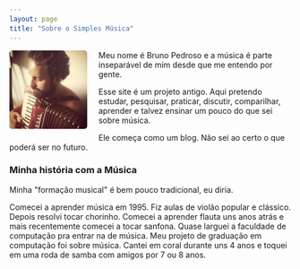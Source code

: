 ```yaml
---
layout: page
title: "Sobre o Simples Música"
---
```


<img src="/img/bruno.jpg" style="float:left;height:140px;margin:0 20px 10px 0; border: 1px; border-radius:5px"/>
Meu nome é Bruno Pedroso e a música é parte inseparável de mim desde que me entendo por gente.

Esse site é um projeto antigo. Aqui pretendo estudar, pesquisar, praticar, discutir, comparilhar, aprender e talvez ensinar um pouco do que sei sobre música.

Ele começa como um blog. Não sei ao certo o que poderá ser no futuro.


### Minha história com a Música

Minha "formação musical" é bem pouco tradicional, eu diria.

Comecei a aprender música em 1995. Fiz aulas de violão popular e clássico. Depois resolvi tocar chorinho. Comecei a aprender flauta uns anos atrás e mais recentemente comecei a tocar sanfona. Quase larguei a faculdade de computação pra entrar na de música. Meu projeto de graduação em computação foi sobre música. Cantei em coral durante uns 4 anos e toquei em uma roda de samba com amigos por 7 ou 8 anos.

<br/>